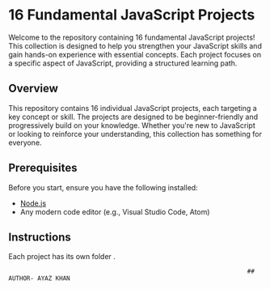 # 16 Fundamental JavaScript Projects

Welcome to the repository containing 16 fundamental JavaScript projects! This collection is designed to help you strengthen your JavaScript skills and gain hands-on experience with essential concepts. Each project focuses on a specific aspect of JavaScript, providing a structured learning path.



## Overview

This repository contains 16 individual JavaScript projects, each targeting a key concept or skill. The projects are designed to be beginner-friendly and progressively build on your knowledge. Whether you're new to JavaScript or looking to reinforce your understanding, this collection has something for everyone.

## Prerequisites

Before you start, ensure you have the following installed:

- [Node.js](https://nodejs.org/)
- Any modern code editor (e.g., Visual Studio Code, Atom)

## Instructions

Each project has its own folder . 


                                                                      ## AUTHOR- AYAZ KHAN




